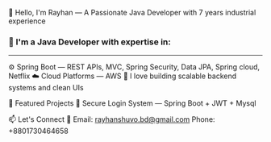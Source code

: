 👋 Hello, I'm Rayhan — A Passionate Java Developer with 7 years industrial experience

### 🚀 I'm a Java Developer with expertise in:
--------------------------------------------------------------
⚙️ Spring Boot — REST APIs, MVC, Spring Security, Data JPA, Spring cloud, Netflix
☁️ Cloud Platforms — AWS 
🧠 I love building scalable backend systems and clean UIs

📌 Featured Projects
🔐 Secure Login System — Spring Boot + JWT + Mysql

📫 Let's Connect
📧 Email: rayhanshuvo.bd@gmail.com
   Phone: +8801730464658
